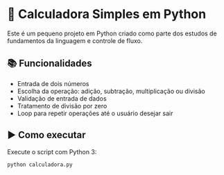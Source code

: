 # 🧮 Calculadora Simples em Python

Este é um pequeno projeto em Python criado como parte dos estudos de fundamentos da linguagem e controle de fluxo.

## 📚 Funcionalidades

- Entrada de dois números
- Escolha da operação: adição, subtração, multiplicação ou divisão
- Validação de entrada de dados
- Tratamento de divisão por zero
- Loop para repetir operações até o usuário desejar sair

## ▶️ Como executar

Execute o script com Python 3:

```bash
python calculadora.py
